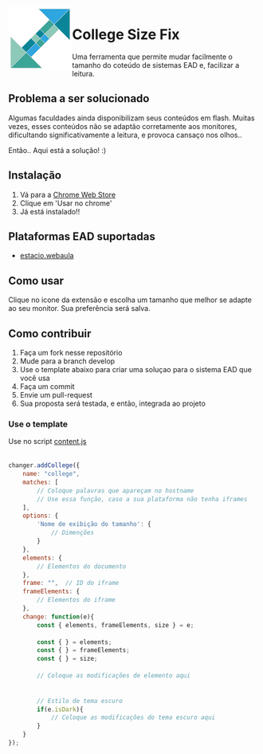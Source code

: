 <img src="icon.png" align="left" />

# College Size Fix
Uma ferramenta que permite mudar facilmente o tamanho do coteúdo de sistemas EAD e, facilizar a leitura.

## Problema a ser solucionado
Algumas faculdades ainda disponibilizam seus conteúdos em flash. Muitas vezes, esses conteúdos não se adaptão corretamente aos monitores, dificultando significativamente a leitura, e provoca cansaço nos olhos..

Então.. Aqui está a solução! :)

## Instalação
1. Vá para a [Chrome Web Store](https://chrome.google.com/webstore/detail/kjokipgpljcoidilmaahgdejibepoakn)
2. Clique em 'Usar no chrome'
3. Já está instalado!!

## Plataformas EAD suportadas
- [estacio.webaula](https://estacio.webaula.com.br)

## Como usar
Clique no icone da extensão e escolha um tamanho que melhor se adapte ao seu monitor.
Sua preferência será salva.

## Como contribuir
1. Faça um fork nesse repositório
2. Mude para a branch develop
3. Use o template abaixo para criar uma soluçao para o sistema EAD que você usa
4. Faça um commit
5. Envie um pull-request
6. Sua proposta será testada, e então, integrada ao projeto

### Use o template
Use no script [content.js](https://github.com/daviinacio/estacio_flash_size/blob/develop/content.js)

```javascript

changer.addCollege({
    name: "college",
    matches: [
        // Coloque palavras que apareçam no hostname 
        // Use essa função, caso a sua plataforma não tenha iframes
    ],
    options: {
        'Nome de exibição do tamanho': {
            // Dimenções
        }
    },
    elements: {
        // Elementos do documento
    },
    frame: "",  // ID do iframe
    frameElements: {
        // Elementos do iframe
    },
    change: function(e){
        const { elements, frameElements, size } = e;

        const { } = elements;
        const { } = frameElements;
        const { } = size;

        // Coloque as modificações de elemento aqui


        // Estilo de tema escuro
        if(e.isDark){
            // Coloque as modificações do tema escuro aqui
        }
    }
});

```
